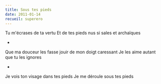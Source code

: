 ```yaml
---
title: Sous tes pieds
date: 2011-01-14
recueil: superero
---
```


Tu m'écrases de ta vertu
Et de tes pieds nus si sales et archaïques

*

Que ma douceur les fasse jouir de mon doigt caressant
Je les aime autant que tu les ignores

*

Je vois ton visage dans tes pieds
Je me déroule sous tes pieds
